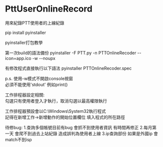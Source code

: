 # PttUserOnlineRecord
用來紀錄PTT使用者的上線紀錄


pip install pyinstaller

pyinstaller打包教學

第一次build的語法備份
pyinstaller -F PTT.py  -n PTTOnlineRecoder --icon=app.ico -w --noupx 

有修改程式直接執行以下語法
pyinstaller PTTOnlineRecoder.spec



p.s. 使用-w模式不開啟console視窗  
必須不能使用'stdout' 例如print()

工作排程器設定相關:  
勾選只有使用者登入才執行，取消勾選以最高權限執行

工作排程器預設會以C:\Windows\System32執行程式  
記得在新增工作->新增動作的開始位置欄位 填入程式的所在路徑


待修bug:
1.查詢多個帳號目前有bug 會抓不到使用者資訊 有時間再修正
2.每月第一天 會爬不到過去上站紀錄 造成誤判為使用者上線
3.ip查詢部份 如果是外國ip 會match不到isp